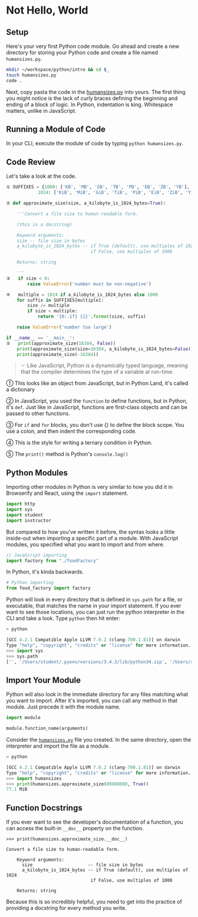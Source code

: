 # Not Hello, World

## Setup

Here's your very first Python code module. Go ahead and create a new directory for storing your Python code and create a file named `humansizes.py`.

```sh
mkdir ~/workspace/python/intro && cd $_
touch humansizes.py
code .
```

Next, copy pasta the code in the [humansizes.py](exercises/assets/humansizes.py) into yours. The first thing you might notice is the lack of curly braces defining the beginning and ending of a block of logic. In Python, indentation is king. Whitespace matters, unlike in JavaScript.

## Running a Module of Code

In your CLI, execute the module of code by typing `python humansizes.py`.

## Code Review

Let's take a look at the code.

```python
① SUFFIXES = {1000: ['KB', 'MB', 'GB', 'TB', 'PB', 'EB', 'ZB', 'YB'],
            1024: ['KiB', 'MiB', 'GiB', 'TiB', 'PiB', 'EiB', 'ZiB', 'YiB']}

② def approximate_size(size, a_kilobyte_is_1024_bytes=True):

    '''Convert a file size to human-readable form.

    (this is a docstring)

    Keyword arguments:
    size -- file size in bytes
    a_kilobyte_is_1024_bytes -- if True (default), use multiples of 1024
                                if False, use multiples of 1000

    Returns: string

    '''
③   if size < 0:
        raise ValueError('number must be non-negative')

④   multiple = 1024 if a_kilobyte_is_1024_bytes else 1000
    for suffix in SUFFIXES[multiple]:
        size /= multiple
        if size < multiple:
            return '{0:.1f} {1}'.format(size, suffix)

    raise ValueError('number too large')

if __name__ == '__main__':
⑤   print(approximate_size(16384, False))
    print(approximate_size(size=16384, a_kilobyte_is_1024_bytes=False))
    print(approximate_size(-16384))
```

> ☞ Like JavaScript, Python is a dynamically typed language, meaning that the compiler determines the type of a variable at run-time.

① This looks like an object from JavaScript, but in Python Land, it's called a dictionary

② In JavaScript, you used the `function` to define functions, but in Python, it's `def`. Just like in JavaScript, functions are first-class objects and can be passed to other functions.

③ For `if` and `for` blocks, you don't use {} to define the block scope. You use a colon, and then indent the corresponding code.

④ This is the style for writing a ternary condition in Python.

⑤ The `print()` method is Python's `console.log()`

## Python Modules

Importing other modules in Python is very similar to how you did it in Browserify and React, using the `import` statement.

```py
import http
import sys
import student
import instructor
```

But compared to how you've written it before, the syntax looks a little inside-out when importing a specific part of a module. With JavaScript modules, you specified what you want to import and from where.

```js
// JavaScript importing
import factory from "./foodFactory"
```

In Python, it's kinda backwards.

```py
# Python importing
from food_factory import factory
```

Python will look in every directory that is defined in `sys.path` for a file, or executable, that matches the name in your import statement. If you ever want to see those locations, you can just run the python interpreter in the CLI and take a look. Type `python` then hit enter:

```py
> python

[GCC 4.2.1 Compatible Apple LLVM 7.0.2 (clang-700.1.81)] on darwin
Type "help", "copyright", "credits" or "license" for more information.
>>> import sys
>>> sys.path
['', '/Users/student/.pyenv/versions/3.4.3/lib/python34.zip', '/Users/student/.pyenv/versions/3.4.3/lib/python3.4', '/Users/student/.pyenv/versions/3.4.3/lib/python3.4/lib-dynload', '/Users/student/.pyenv/versions/3.4.3/lib/python3.4/site-packages']

```

## Import Your Module

Python will also look in the immediate directory for any files matching what you want to import. After it's imported, you can call any method in that module. Just precede it with the module name.

```py
import module

module.function_name(arguments)
```

Consider the [`humansizes.py`](./assets/humansizes.py) file you created. In the same directory, open the interpreter and import the file as a module.

```py
> python

[GCC 4.2.1 Compatible Apple LLVM 7.0.2 (clang-700.1.81)] on darwin
Type "help", "copyright", "credits" or "license" for more information.
>>> import humansizes
>>> print(humansizes.approximate_size(80808080, True))
77.1 MiB
```

## Function Docstrings

If you ever want to see the developer's documentation of a function, you can access the built-in `__doc__` property on the function.

```
>>> print(humansizes.approximate_size.__doc__)

Convert a file size to human-readable form.

    Keyword arguments:
      size                     -- file size in bytes
      a_kilobyte_is_1024_bytes -- if True (default), use multiples of 1024
                                if False, use multiples of 1000

    Returns: string
```

Because this is so incredibly helpful, you need to get into the practice of providing a docstring for every method you write.
